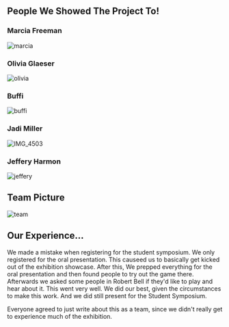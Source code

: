## People We Showed The Project To!

### Marcia Freeman

![marcia](https://github.com/Jcarth3w/CME-Quest-Adventures/assets/70415471/acc8e06b-ddd3-460b-b05b-a67394646570)

### Olivia Glaeser

![olivia](https://github.com/Jcarth3w/CME-Quest-Adventures/assets/70415471/28958408-c06e-46c5-b16a-23666b0bd433)

### Buffi

![buffi](https://github.com/Jcarth3w/CME-Quest-Adventures/assets/70415471/7cd2d3ab-772d-471c-81fb-f63c2b1865ba)

### Jadi Miller

![IMG_4503](https://github.com/Jcarth3w/CME-Quest-Adventures/assets/70415471/ef98913c-ffec-46ef-82d7-4cf8fe8e806a)

### Jeffery Harmon

![jeffery](https://github.com/Jcarth3w/CME-Quest-Adventures/assets/70415471/3318a8ff-deba-4bdc-823c-f3ecfeaca4c4)

## Team Picture

![team](https://github.com/Jcarth3w/CME-Quest-Adventures/assets/70415471/e18b556b-e0f0-46c8-8eb1-51d1a032c820)

## Our Experience...

We made a mistake when registering for the student symposium. We only registered for the oral presentation.
This causeed us to basically get kicked out of the exhibition showcase. After this, We prepped everything for the oral presentation
and then found people to try out the game there. Afterwards we asked some people in Robert Bell if they'd like to play 
and hear about it. This went very well. We did our best, given the circumstances to make this work. And we did still present
for the Student Symposium.

Everyone agreed to just write about this as a team, since we didn't really get to experience much of the exhibition.


